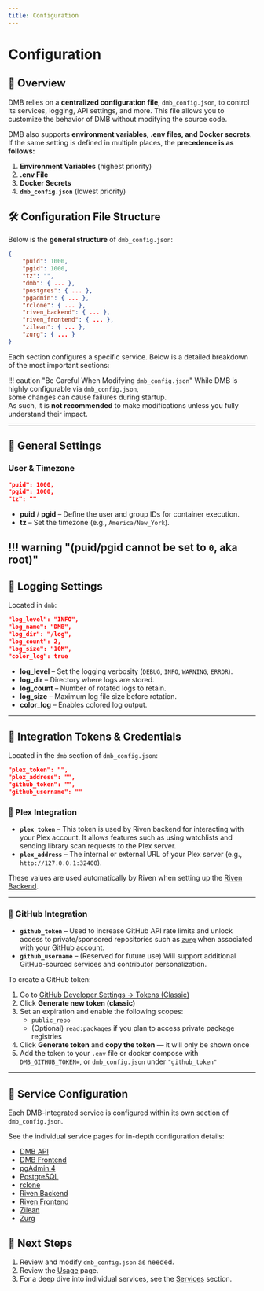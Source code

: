 ```yaml
---
title: Configuration
---
```


# Configuration

## 📑 Overview
DMB relies on a **centralized configuration file**, `dmb_config.json`, to control its services, logging, API settings, and more. This file allows you to customize the behavior of DMB without modifying the source code.

DMB also supports **environment variables, .env files, and Docker secrets**. If the same setting is defined in multiple places, the **precedence is as follows:**

1. **Environment Variables** (highest priority)
2. **.env File**
3. **Docker Secrets**
4. **`dmb_config.json`** (lowest priority)

## 🛠️ Configuration File Structure
Below is the **general structure** of `dmb_config.json`:

```json
{
    "puid": 1000,
    "pgid": 1000,
    "tz": "",
    "dmb": { ... },
    "postgres": { ... },
    "pgadmin": { ... },
    "rclone": { ... },
    "riven_backend": { ... },
    "riven_frontend": { ... },
    "zilean": { ... },
    "zurg": { ... }
}
```

Each section configures a specific service. Below is a detailed breakdown of the most important sections:

!!! caution "Be Careful When Modifying `dmb_config.json`"
    While DMB is highly configurable via `dmb_config.json`,  
    some changes can cause failures during startup.  
    As such, it is **not recommended** to make modifications unless you fully understand their impact.


---

## 🔧 General Settings

### **User & Timezone**
```json
"puid": 1000,
"pgid": 1000,
"tz": ""
```

- **puid** / **pgid** – Define the user and group IDs for container execution.
- **tz** – Set the timezone (e.g., `America/New_York`).

!!! warning "(puid/pgid cannot be set to `0`, aka root)"
---

## 📜 Logging Settings
Located in `dmb`:
```json
"log_level": "INFO",
"log_name": "DMB",
"log_dir": "/log",
"log_count": 2,
"log_size": "10M",
"color_log": true
```

- **log_level** – Set the logging verbosity (`DEBUG`, `INFO`, `WARNING`, `ERROR`).
- **log_dir** – Directory where logs are stored.
- **log_count** – Number of rotated logs to retain.
- **log_size** – Maximum log file size before rotation.
- **color_log** – Enables colored log output.

---

## 🔐 Integration Tokens & Credentials
Located in the `dmb` section of `dmb_config.json`:

```json
"plex_token": "",
"plex_address": "",
"github_token": "",
"github_username": ""
```

### 🔄 Plex Integration
- **`plex_token`** – This token is used by Riven backend for interacting with your Plex account. It allows features such as using watchlists and sending library scan requests to the Plex server.
- **`plex_address`** – The internal or external URL of your Plex server (e.g., `http://127.0.0.1:32400`).

These values are used automatically by Riven when setting up the [Riven Backend](../services/riven-backend.md).

---

### 🧬 GitHub Integration
- **`github_token`** – Used to increase GitHub API rate limits and unlock access to private/sponsored repositories such as [`zurg`](https://github.com/debridmediamanager/zurg) when associated with your GitHub account.
- **`github_username`** – (Reserved for future use) Will support additional GitHub-sourced services and contributor personalization.

To create a GitHub token:

1. Go to [GitHub Developer Settings → Tokens (Classic)](https://github.com/settings/tokens)
2. Click **Generate new token (classic)**
3. Set an expiration and enable the following scopes:
   - `public_repo`
   - (Optional) `read:packages` if you plan to access private package registries
4. Click **Generate token** and **copy the token** — it will only be shown once
5. Add the token to your `.env` file or docker compose with `DMB_GITHUB_TOKEN=`, or `dmb_config.json` under `"github_token"`

---

## 🔌 Service Configuration

Each DMB-integrated service is configured within its own section of `dmb_config.json`.

See the individual service pages for in-depth configuration details:

- [DMB API](../services/api.md)
- [DMB Frontend](../services/dmb-frontend.md)
- [pgAdmin 4](../services/pgadmin.md)
- [PostgreSQL](../services/postgres.md)
- [rclone](../services/rclone.md)
- [Riven Backend](../services/riven-backend.md)
- [Riven Frontend](../services/riven-frontend.md)
- [Zilean](../services/zilean.md)
- [Zurg](../services/zurg.md)


## 📌 Next Steps
1. Review and modify `dmb_config.json` as needed.
2. Review the [Usage](usage.md) page. 
3. For a deep dive into individual services, see the [Services](../services/index.md) section.
